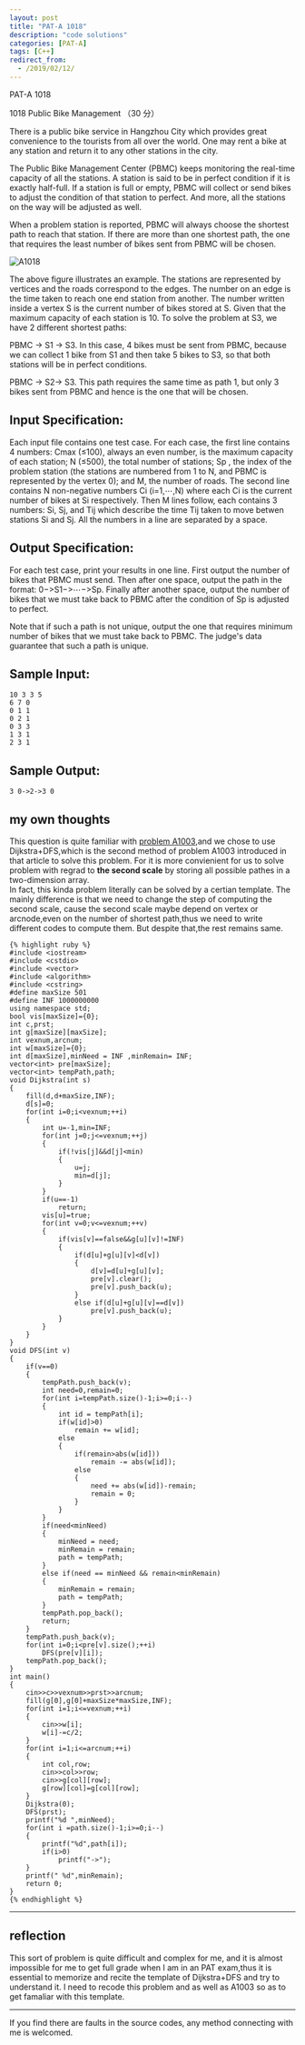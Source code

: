 ```yaml
---
layout: post
title: "PAT-A 1018"
description: "code solutions"
categories: [PAT-A]
tags: [C++]
redirect_from:
  - /2019/02/12/
---
```

PAT-A 1018

1018 Public Bike Management （30 分）

There is a public bike service in Hangzhou City which provides great convenience to the tourists from all over the world. One may rent a bike at any station and return it to any other stations in the city.

The Public Bike Management Center (PBMC) keeps monitoring the real-time capacity of all the stations. A station is said to be in perfect condition if it is exactly half-full. If a station is full or empty, PBMC will collect or send bikes to adjust the condition of that station to perfect. And more, all the stations on the way will be adjusted as well.

When a problem station is reported, PBMC will always choose the shortest path to reach that station. If there are more than one shortest path, the one that requires the least number of bikes sent from PBMC will be chosen.  

![A1018](/images/PAT-A/A1018.jpg)

The above figure illustrates an example. The stations are represented by vertices and the roads correspond to the edges. The number on an edge is the time taken to reach one end station from another. The number written inside a vertex S is the current number of bikes stored at S. Given that the maximum capacity of each station is 10. To solve the problem at S3, we have 2 different shortest paths:

PBMC -> S1 -> S3. In this case, 4 bikes must be sent from PBMC, because we can collect 1 bike from S1 and then take 5 bikes to S3, so that both stations will be in perfect conditions.

PBMC -> S2-> S3. This path requires the same time as path 1, but only 3 bikes sent from PBMC and hence is the one that will be chosen.

## Input Specification:

Each input file contains one test case. For each case, the first line contains 4 numbers: Cmax  (≤100), always an even number, is the maximum capacity of each station; N (≤500), the total number of stations; Sp , the index of the problem station (the stations are numbered from 1 to N, and PBMC is represented by the vertex 0); and M, the number of roads. The second line contains N non-negative numbers Ci  (i=1,⋯,N) where each Ci is the current number of bikes at Si respectively. Then M lines follow, each contains 3 numbers: Si, Sj, and Tij which describe the time Tij taken to move betwen stations Si and Sj. All the numbers in a line are separated by a space.
    
## Output Specification:

For each test case, print your results in one line. First output the number of bikes that PBMC must send. Then after one space, output the path in the format: 0−>S1−>⋯−>Sp. Finally after another space, output the number of bikes that we must take back to PBMC after the condition of Sp is adjusted to perfect.

Note that if such a path is not unique, output the one that requires minimum number of bikes that we must take back to PBMC. The judge's data guarantee that such a path is unique.

## Sample Input:

    10 3 3 5
    6 7 0
    0 1 1
    0 2 1
    0 3 3
    1 3 1
    2 3 1
    
## Sample Output:
    
    3 0->2->3 0
    
## my own thoughts
 
This question is quite familiar with [problem A1003](http://justin-yu.me/blog/2019/01/04/PAT-A-1003/),and we chose to use Dijkstra+DFS,which is the second method of problem A1003 introduced in that article to solve this problem. For it is more convienient for us to solve problem with regrad to **the second scale** by storing all possible pathes in a two-dimension array.   
In fact, this kinda problem literally can be solved by a certian template. The mainly difference is that we need to change the step of computing the second scale, cause the second scale maybe depend on vertex or arcnode,even on the number of shortest path,thus we need to write different codes to compute them. But despite that,the rest remains same.
  
    {% highlight ruby %}
    #include <iostream>
	#include <cstdio>
	#include <vector>
	#include <algorithm>
	#include <cstring>
	#define maxSize 501
	#define INF 1000000000
	using namespace std;
	bool vis[maxSize]={0};
	int c,prst;
	int g[maxSize][maxSize];
	int vexnum,arcnum;
	int w[maxSize]={0};
	int d[maxSize],minNeed = INF ,minRemain= INF;
	vector<int> pre[maxSize];
	vector<int> tempPath,path;
	void Dijkstra(int s)
	{
		fill(d,d+maxSize,INF);
		d[s]=0;
		for(int i=0;i<vexnum;++i)
		{
			int u=-1,min=INF;
			for(int j=0;j<=vexnum;++j)
			{
				if(!vis[j]&&d[j]<min)
				{
					u=j;
					min=d[j];
				}
			}
			if(u==-1)
				return;
			vis[u]=true;
			for(int v=0;v<=vexnum;++v)
			{
				if(vis[v]==false&&g[u][v]!=INF)
				{
					if(d[u]+g[u][v]<d[v])
					{
						d[v]=d[u]+g[u][v];
						pre[v].clear();
						pre[v].push_back(u);
					}
					else if(d[u]+g[u][v]==d[v])
						pre[v].push_back(u);
				}
			}
		}
	}
	void DFS(int v)
	{
		if(v==0)
		{
			tempPath.push_back(v);
			int need=0,remain=0;
			for(int i=tempPath.size()-1;i>=0;i--)
			{
				int id = tempPath[i];
				if(w[id]>0)
					remain += w[id];
				else
				{
					if(remain>abs(w[id]))
						remain -= abs(w[id]);
					else
					{
						need += abs(w[id])-remain;
						remain = 0;
					}
				}
			}
			if(need<minNeed)
			{
				minNeed = need;
				minRemain = remain;
				path = tempPath;
			}
			else if(need == minNeed && remain<minRemain)
			{
				minRemain = remain;
				path = tempPath;
			}
			tempPath.pop_back();
			return;
		}
		tempPath.push_back(v);
		for(int i=0;i<pre[v].size();++i)
			DFS(pre[v][i]);
		tempPath.pop_back();
	}
	int main()
	{
		cin>>c>>vexnum>>prst>>arcnum;
		fill(g[0],g[0]+maxSize*maxSize,INF);
		for(int i=1;i<=vexnum;++i)
		{
			cin>>w[i];
			w[i]-=c/2;
		}
		for(int i=1;i<=arcnum;++i)
		{
			int col,row;
			cin>>col>>row;
			cin>>g[col][row];
			g[row][col]=g[col][row];
		}
		Dijkstra(0);
		DFS(prst);
		printf("%d ",minNeed);
		for(int i =path.size()-1;i>=0;i--)
		{
			printf("%d",path[i]);
			if(i>0)
				printf("->");
		}
		printf(" %d",minRemain);
		return 0;
	}
	{% endhighlight %}
---	
## reflection

This sort of problem is quite difficult and complex for me, and it is almost impossible for me to get full grade when I am in an PAT exam,thus it is essential to memorize and recite the template of Dijkstra+DFS and try to understand it. I need to recode this problem and as well as A1003 so as to get famaliar with this template. 

---
  If you find there are faults in the source codes, any method connecting with me is welcomed.
